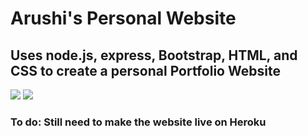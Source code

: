 # Arushi's Personal Website

<h2> Uses node.js, express, Bootstrap, HTML, and CSS to create a personal Portfolio Website </h2>

<img src="https://scontent-iad3-1.xx.fbcdn.net/v/t31.0-8/26173888_10210182132140584_2241270581881475944_o.jpg?oh=fa4286f97da8f84f9384420fdb048bfd&oe=5ABBE11D"></img>
<img src="https://scontent-iad3-1.xx.fbcdn.net/v/t31.0-8/26173517_10210182132180585_6540493614074582953_o.jpg?oh=48e64209c6f9aa50b11a58fcd60bba98&oe=5ABB548D"></img>

<h3> To do: Still need to make the website live on Heroku </h3>
